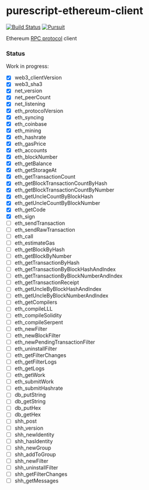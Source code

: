# purescript-ethereum-client

[![Build Status](https://travis-ci.org/Unisay/purescript-ethereum-client.svg?branch=master)](https://travis-ci.org/Unisay/purescript-ethereum-client)
[![Pursuit](https://pursuit.purescript.org/packages/purescript-ethereum-client/badge)](https://pursuit.purescript.org/packages/purescript-ethereum-client)

Ethereum [RPC protocol](https://github.com/ethereum/wiki/wiki/JSON-RPC) client 

### Status

Work in progress:

- [x] web3_clientVersion
- [x] web3_sha3
- [x] net_version
- [x] net_peerCount
- [x] net_listening
- [x] eth_protocolVersion
- [x] eth_syncing
- [x] eth_coinbase
- [x] eth_mining
- [x] eth_hashrate
- [x] eth_gasPrice
- [x] eth_accounts
- [x] eth_blockNumber
- [x] eth_getBalance
- [x] eth_getStorageAt
- [x] eth_getTransactionCount
- [x] eth_getBlockTransactionCountByHash
- [x] eth_getBlockTransactionCountByNumber
- [x] eth_getUncleCountByBlockHash
- [x] eth_getUncleCountByBlockNumber
- [x] eth_getCode
- [x] eth_sign
- [ ] eth_sendTransaction
- [ ] eth_sendRawTransaction
- [ ] eth_call
- [ ] eth_estimateGas
- [ ] eth_getBlockByHash
- [ ] eth_getBlockByNumber
- [ ] eth_getTransactionByHash
- [ ] eth_getTransactionByBlockHashAndIndex
- [ ] eth_getTransactionByBlockNumberAndIndex
- [ ] eth_getTransactionReceipt
- [ ] eth_getUncleByBlockHashAndIndex
- [ ] eth_getUncleByBlockNumberAndIndex
- [ ] eth_getCompilers
- [ ] eth_compileLLL
- [ ] eth_compileSolidity
- [ ] eth_compileSerpent
- [ ] eth_newFilter
- [ ] eth_newBlockFilter
- [ ] eth_newPendingTransactionFilter
- [ ] eth_uninstallFilter
- [ ] eth_getFilterChanges
- [ ] eth_getFilterLogs
- [ ] eth_getLogs
- [ ] eth_getWork
- [ ] eth_submitWork
- [ ] eth_submitHashrate
- [ ] db_putString
- [ ] db_getString
- [ ] db_putHex
- [ ] db_getHex
- [ ] shh_post
- [ ] shh_version
- [ ] shh_newIdentity
- [ ] shh_hasIdentity
- [ ] shh_newGroup
- [ ] shh_addToGroup
- [ ] shh_newFilter
- [ ] shh_uninstallFilter
- [ ] shh_getFilterChanges
- [ ] shh_getMessages
